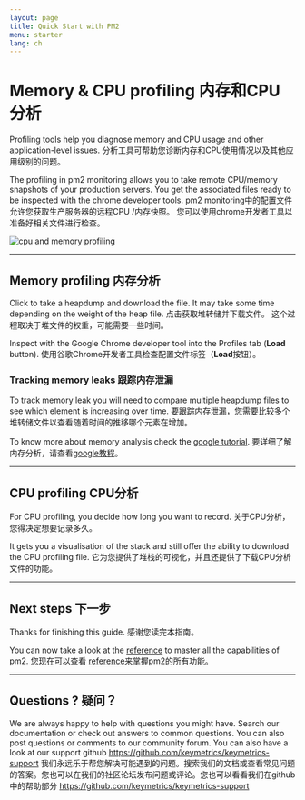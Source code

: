 ```yaml
---
layout: page
title: Quick Start with PM2
menu: starter
lang: ch
---
```


# Memory & CPU profiling 内存和CPU分析

Profiling tools help you diagnose memory and CPU usage and other application-level issues.
分析工具可帮助您诊断内存和CPU使用情况以及其他应用级别的问题。

The profiling in pm2 monitoring allows you to take remote CPU/memory snapshots of your production servers. You get the associated files ready to be inspected with the chrome developer tools.
pm2 monitoring中的配置文件允许您获取生产服务器的远程CPU /内存快照。 您可以使用chrome开发者工具以准备好相关文件进行检查。

![cpu and memory profiling](../overview/profiling.png)

---

## Memory profiling 内存分析

Click to take a heapdump and download the file. It may take some time depending on the weight of the heap file.
点击获取堆转储并下载文件。 这个过程取决于堆文件的权重，可能需要一些时间。

Inspect with the Google Chrome developer tool into the Profiles tab (**Load** button).
使用谷歌Chrome开发者工具检查配置文件标签（**Load**按钮）。

### Tracking memory leaks 跟踪内存泄漏

To track memory leak you will need to compare multiple heapdump files to see which element is increasing over time.
要跟踪内存泄漏，您需要比较多个堆转储文件以查看随着时间的推移哪个元素在增加。

To know more about memory analysis check the [google tutorial](https://developer.chrome.com/devtools/docs/heap-profiling).
要详细了解内存分析，请查看[google教程](https://developer.chrome.com/devtools/docs/heap-profiling)。

---

## CPU profiling CPU分析

For CPU profiling, you decide how long you want to record.
关于CPU分析，您得决定想要记录多久。

It gets you a visualisation of the stack and still offer the ability to download the CPU profiling file.
它为您提供了堆栈的可视化，并且还提供了下载CPU分析文件的功能。

---

## Next steps 下一步

Thanks for finishing this guide. 感谢您读完本指南。

You can now take a look at the [reference](../reference/pmx.md) to master all the capabilities of pm2.
您现在可以查看 [reference](../reference/pmx.md)来掌握pm2的所有功能。

---

## Questions ? 疑问？

We are always happy to help with questions you might have. Search our documentation or check out answers to common questions. You can also post questions or comments to our community forum. You can also have a look at our support github https://github.com/keymetrics/keymetrics-support
我们永远乐于帮您解决可能遇到的问题。搜索我们的文档或查看常见问题的答案。您也可以在我们的社区论坛发布问题或评论。您也可以看看我们在github中的帮助部分 https://github.com/keymetrics/keymetrics-support
